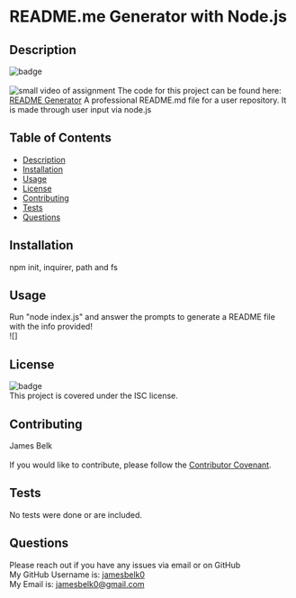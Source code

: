 
  # README.me Generator with Node.js
  ## Description
  ![badge](https://img.shields.io/badge/license-ISC-blue.svg)<br />
  <br />
  ![small video of assignment](.utils/assets/media/coderunning "Video of my code running")
  The code for this project can be found here: [README Generator](https://github.com/jamesbelk0/README-Generator)
  A professional README.md file for a user repository. It is made through user input via node.js
  ## Table of Contents
  - [Description](#description)
  - [Installation](#installation)
  - [Usage](#usage)
  - [License](#license)
  - [Contributing](#contributing)
  - [Tests](#tests)
  - [Questions](#questions)
  ## Installation
  npm init, inquirer, path and fs
  ## Usage
  Run "node index.js" and answer the prompts to generate a README file with the info provided!<br />
  ![]
  ## License
  ![badge](https://img.shields.io/badge/license-ISC-blue.svg)
  <br />
  This project is covered under the ISC license.
  ## Contributing
  James Belk<br/><br />
  If you would like to contribute, please follow the [Contributor Covenant](https://www.contributor-covenant.org/).
  ## Tests
  No tests were done or are included.
  ## Questions
  Please reach out if you have any issues via email or on GitHub<br />
  My GitHub Username is: [jamesbelk0](https://github.com/jamesbelk0)<br />
  My Email is: jamesbelk0@gmail.com

